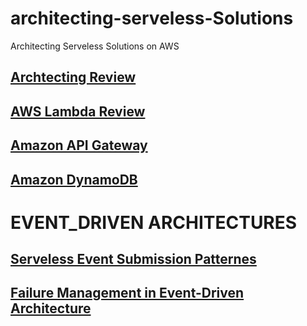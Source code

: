 # architecting-serveless-Solutions
Architecting Serveless Solutions on AWS


## [Archtecting Review](Architecting-review.md)
## [AWS Lambda Review](aws-lambda-review.md)
## [Amazon API Gateway](aws-api-review.md)
## [Amazon DynamoDB](aws-dynamodb-review.md)

# EVENT_DRIVEN ARCHITECTURES

## [Serveless Event Submission Patternes](serveless-event-submission-patterns.md)
## [Failure Management in Event-Driven Architecture](failure-management-in-event-drive.md)